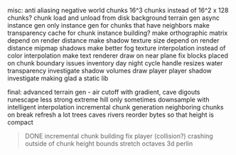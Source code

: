 misc:
anti aliasing
negative world chunks
16^3 chunks instead of 16^2 x 128 chunks?
chunk load and unload from disk
background terrain gen
async instance gen
only instance gen for chunks that have neighbors
make transparency cache for chunk instance building?
make orthographic matrix depend on render distance
make shadow texture size depend on render distance
mipmap shadows
make better fog
texture interpolation instead of color interpolation
make text renderer draw on near plane
fix blocks placed on chunk boundary issues
inventory
day night cycle
handle resizes
water transparency
investigate shadow volumes
draw player
player shadow
investigate making glad a static lib

final:
advanced terrain gen - air cutoff with gradient, cave digouts
runescape less strong
extreme hill only sometimes
downsample with intelligent interpolation
incremental chunk generation
neighboring chunks on break refresh a lot
trees
caves
rivers
reorder bytes so that height is compact
> DONE
incremental chunk building
fix player (collision?) crashing outside of chunk height bounds
stretch octaves
3d perlin
